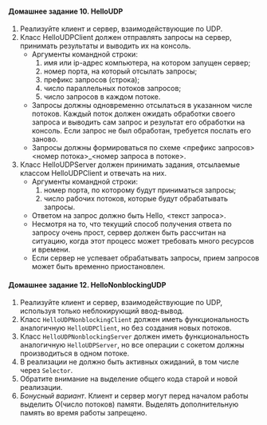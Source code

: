 #### Домашнее задание 10. HelloUDP

1.  Реализуйте клиент и сервер, взаимодействующие по UDP.
2.  Класс HelloUDPClient должен отправлять запросы на сервер, принимать результаты и выводить их на консоль.
    *   Аргументы командной строки:
        1.  имя или ip-адрес компьютера, на котором запущен сервер;
        2.  номер порта, на который отсылать запросы;
        3.  префикс запросов (строка);
        4.  число параллельных потоков запросов;
        5.  число запросов в каждом потоке.
    *   Запросы должны одновременно отсылаться в указанном числе потоков. Каждый поток должен ожидать обработки своего запроса и выводить сам запрос и результат его обработки на консоль. Если запрос не был обработан, требуется послать его заново.
    *   Запросы должны формироваться по схеме <префикс запросов><номер потока>\_<номер запроса в потоке>.
3.  Класс HelloUDPServer должен принимать задания, отсылаемые классом HelloUDPClient и отвечать на них.
    *   Аргументы командной строки:
        1.  номер порта, по которому будут приниматься запросы;
        2.  число рабочих потоков, которые будут обрабатывать запросы.
    *   Ответом на запрос должно быть Hello, <текст запроса>.
    *   Несмотря на то, что текущий способ получения ответа по запросу очень прост, сервер должен быть рассчитан на ситуацию, когда этот процесс может требовать много ресурсов и времени.
    *   Если сервер не успевает обрабатывать запросы, прием запросов может быть временно приостановлен.

#### Домашнее задание 12. HelloNonblockingUDP

1.  Реализуйте клиент и сервер, взаимодействующие по UDP, используя только неблокирующий ввод-вывод.
2.  Класс `HelloUDPNonblockingClient` должен иметь функциональность аналогичную `HelloUDPClient`, но без создания новых потоков.
3.  Класс `HelloUDPNonblockingServer` должен иметь функциональность аналогичную `HelloUDPServer`, но все операции с сокетом должны производиться в одном потоке.
4.  В реализации не должно быть активных ожиданий, в том числе через `Selector`.
5.  Обратите внимание на выделение общего кода старой и новой реализации.
6.  _Бонусный вариант_. Клиент и сервер могут перед началом работы выделить O(число потоков) памяти. Выделять дополнительную память во время работы запрещено.